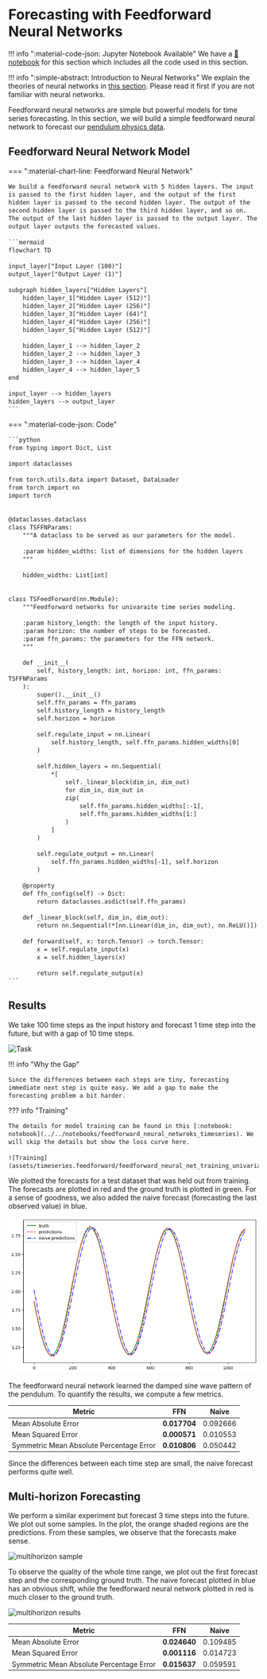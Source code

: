 # Forecasting with Feedforward Neural Networks

!!! info ":material-code-json: Jupyter Notebook Available"
    We have a [:notebook: notebook](../../notebooks/feedforward_neural_netwroks_timeseries) for this section which includes all the code used in this section.


!!! info ":simple-abstract: Introduction to Neural Networks"
    We explain the theories of neural networks in [this section](../neural-net.md). Please read it first if you are not familiar with neural networks.


Feedforward neural networks are simple but powerful models for time series forecasting. In this section, we will build a simple feedforward neural network to forecast our [pendulum physics data](timeseries.dataset.pendulum.md).


## Feedforward Neural Network Model


=== ":material-chart-line: Feedforward Neural Network"

    We build a feedforward neural network with 5 hidden layers. The input is passed to the first hidden layer, and the output of the first hidden layer is passed to the second hidden layer. The output of the second hidden layer is passed to the third hidden layer, and so on. The output of the last hidden layer is passed to the output layer. The output layer outputs the forecasted values.

    ```mermaid
    flowchart TD

    input_layer["Input Layer (100)"]
    output_layer["Output Layer (1)"]

    subgraph hidden_layers["Hidden Layers"]
        hidden_layer_1["Hidden Layer (512)"]
        hidden_layer_2["Hidden Layer (256)"]
        hidden_layer_3["Hidden Layer (64)"]
        hidden_layer_4["Hidden Layer (256)"]
        hidden_layer_5["Hidden Layer (512)"]

        hidden_layer_1 --> hidden_layer_2
        hidden_layer_2 --> hidden_layer_3
        hidden_layer_3 --> hidden_layer_4
        hidden_layer_4 --> hidden_layer_5
    end

    input_layer --> hidden_layers
    hidden_layers --> output_layer
    ```

=== ":material-code-json: Code"

    ```python
    from typing import Dict, List

    import dataclasses

    from torch.utils.data import Dataset, DataLoader
    from torch import nn
    import torch


    @dataclasses.dataclass
    class TSFFNParams:
        """A dataclass to be served as our parameters for the model.

        :param hidden_widths: list of dimensions for the hidden layers
        """

        hidden_widths: List[int]


    class TSFeedForward(nn.Module):
        """Feedforward networks for univaraite time series modeling.

        :param history_length: the length of the input history.
        :param horizon: the number of steps to be forecasted.
        :param ffn_params: the parameters for the FFN network.
        """

        def __init__(
            self, history_length: int, horizon: int, ffn_params: TSFFNParams
        ):
            super().__init__()
            self.ffn_params = ffn_params
            self.history_length = history_length
            self.horizon = horizon

            self.regulate_input = nn.Linear(
                self.history_length, self.ffn_params.hidden_widths[0]
            )

            self.hidden_layers = nn.Sequential(
                *[
                    self._linear_block(dim_in, dim_out)
                    for dim_in, dim_out in
                    zip(
                        self.ffn_params.hidden_widths[:-1],
                        self.ffn_params.hidden_widths[1:]
                    )
                ]
            )

            self.regulate_output = nn.Linear(
                self.ffn_params.hidden_widths[-1], self.horizon
            )

        @property
        def ffn_config(self) -> Dict:
            return dataclasses.asdict(self.ffn_params)

        def _linear_block(self, dim_in, dim_out):
            return nn.Sequential(*[nn.Linear(dim_in, dim_out), nn.ReLU()])

        def forward(self, x: torch.Tensor) -> torch.Tensor:
            x = self.regulate_input(x)
            x = self.hidden_layers(x)

            return self.regulate_output(x)
    ```


## Results

We take 100 time steps as the input history and forecast 1 time step into the future, but with a gap of 10 time steps.

![Task](../assets/timeseries.feedforward/forecast_task_gap.png)

!!! info "Why the Gap"

    Since the differences between each steps are tiny, forecasting immediate next step is quite easy. We add a gap to make the forecasting problem a bit harder.


??? info "Training"

    The details for model training can be found in this [:notebook: notebook](../../notebooks/feedforward_neural_netwroks_timeseries). We will skip the details but show the loss curve here.

    ![Training](assets/timeseries.feedforward/feedforward_neural_net_training_univariate_loss.png)


We plotted the forecasts for a test dataset that was held out from training. The forecasts are plotted in red and the ground truth is plotted in green. For a sense of goodness, we also added the naive forecast (forecasting the last observed value) in blue.

![Results](assets/timeseries.feedforward/feedforward_neural_net_results.png)

The feedforward neural network learned the damped sine wave pattern of the pendulum. To quantify the results, we compute a few metrics.

| Metric                                   | FFN    | Naive      |
| ---------------------------------------- | ------ | ---------- |
| Mean Absolute Error                      | **0.017704** |   0.092666  |
| Mean Squared Error                       | **0.000571** | 0.010553 |
| Symmetric Mean Absolute Percentage Error | **0.010806** |  0.050442    |

Since the differences between each time step are small, the naive forecast performs quite well.


## Multi-horizon Forecasting

We perform a similar experiment but forecast 3 time steps into the future. We plot out some samples. In the plot, the orange shaded regions are the predictions. From these samples, we observe that the forecasts make sense.

![multihorizon sample](../assets/timeseries.feedforward/feedforward_neural_net_multihorizon_sample.png)

To observe the quality of the whole time range, we plot out the first forecast step and the corresponding ground truth. The naive forecast plotted in blue has an obvious shift, while the feedforward neural network plotted in red is much closer to the ground truth.

![multihorizon results](../assets/timeseries.feedforward/feedforward_neural_net_multihorizon_results.png)


| Metric | FFN | Naive |
| --- | --- | --- |
| Mean Absolute Error | **0.024640** | 0.109485 |
| Mean Squared Error | **0.001116** | 0.014723 |
| Symmetric Mean Absolute Percentage Error | **0.015637** | 0.059591 |
